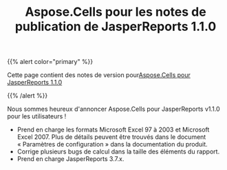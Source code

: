 ﻿---
title: Aspose.Cells pour les notes de publication de JasperReports 1.1.0
type: docs
weight: 20
url: /fr/jasperreports/aspose-cells-for-jasperreports-1-1-0-release-notes/
---
{{% alert color="primary" %}} 

 Cette page contient des notes de version pour[Aspose.Cells pour JasperReports 1.1.0](https://downloads.aspose.com/cells/jasperreports/new-releases/aspose.cells-for-jasperreports-1.1.0/)

{{% /alert %}} 

 Nous sommes heureux d'annoncer Aspose.Cells pour JasperReports v1.1.0 pour les utilisateurs !

- Prend en charge les formats Microsoft Excel 97 à 2003 et Microsoft Excel 2007. Plus de détails peuvent être trouvés dans le document « Paramètres de configuration » dans la documentation du produit.
- Corrige plusieurs bugs de calcul dans la taille des éléments du rapport.
- Prend en charge JasperReports 3.7.x.
